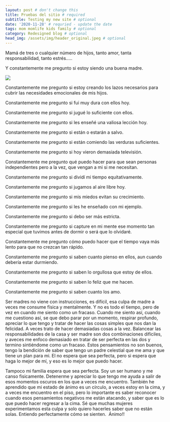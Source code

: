 ```yaml
---
layout: post # don't change this
title: Pruebas del sitio # required
subtitle: Testing my new site # optional
date: '2020-11-28' # requried - update the date
tags: mom momlife kids family # optional
category: Redesigned blog # optional
head_img: /assets/img/header_original.jpeg # optional
---
```



Mamá de tres o cualquier número de hijos, tanto amor, tanta responsabilidad, tanto estrés…..&nbsp;

Y constantemente me pregunto si estoy siendo una buena madre.&nbsp;

<img src="{{'/assets/img/karemblog.jpg' | relative_url}}">

Constantemente me pregunto si estoy creando los lazos necesarios para cubrir las necesidades emocionales de mis hijos.&nbsp;

Constantemente me pregunto si fui muy dura con ellos hoy.&nbsp;

Constantemente me pregunto si jugué lo suficiente con ellos.&nbsp;

Constantemente me pregunto si les enseñé una valiosa lección hoy.&nbsp;

Constantemente me pregunto si están o estarán a salvo.&nbsp;

Constantemente me pregunto si están comiendo las verduras suficientes.&nbsp;

Constantemente me pregunto si hoy vieron demasiada televisión.&nbsp;

Constantemente me pregunto qué puedo hacer para que sean personas independientes pero a la vez, que vengan a mi si me necesitan.&nbsp;

Constantemente me pregunto si dividí mi tiempo equitativamente.&nbsp;

Constantemente me pregunto si jugamos al aire libre hoy.&nbsp;

Constantemente me pregunto si mis miedos evitan su crecimiento.&nbsp;

Constantemente me pregunto si les he enseñado con mi ejemplo.&nbsp;

Constantemente me pregunto si debo ser más estricta.&nbsp;

Constantemente me pregunto si capture en mi mente ese momento tan especial que tuvimos antes de dormir o será que lo olvidaré.&nbsp;

Constantemente me pregunto cómo puedo hacer que el tiempo vaya más lento para que no crezcan tan rápido.

Constantemente me pregunto si saben cuanto pienso en ellos, aun cuando debería estar durmiendo.&nbsp;

Constantemente me pregunto si saben lo orgullosa que estoy de ellos.&nbsp;

Constantemente me pregunto si saben lo feliz que me hacen.&nbsp;

Constantemente me pregunto si saben cuanto los amo.&nbsp;

Ser madres no viene con instrucciones, es difícil, esa culpa de madre a veces me consume física y mentalmente. Y no es todo el tiempo, pero de vez en cuando me siento como un fracaso. Cuando me siento así, cuando me cuestiono así, se que debo parar por un momento, respirar profundo, apreciar lo que tengo y tratar de hacer las cosas simples que nos dan la felicidad. A veces trato de hacer demasiadas cosas a la vez. Balancear las responsabilidades de la casa y ser madre son dos combinaciones difíciles, y aveces me enfoco demasiado en tratar de ser perfecta en las dos y termino sintiéndome como un fracaso. Estos pensamientos no son buenos, tengo la bendición de saber que tengo un padre celestial que me ama y que tiene un plan para mi. El no espera que sea perfecta, pero si espera que haga lo mejor de mí, y eso es lo mejor que puedo hacer.&nbsp;

Tampoco mi familia espera que sea perfecta. Soy un ser humano y me canso fisicamente. Detenerme y apreciar lo que tengo me ayuda a salir de esos momentos oscuros en los que a veces me encuentro. También he aprendido que mi estado de ánimo es un círculo, a veces estoy en la cima, y a veces me encuentro en el piso, pero lo importante es saber reconocer cuando esos pensamientos negativos me están atacando, y saber que es lo que puedo hacer regresar a la cima. Sé que muchas mujeres experimentamos esta culpa y solo quiero hacerles saber que no están solas. Entiendo perfectamente cómo se sienten.&nbsp; Ánimo!!

